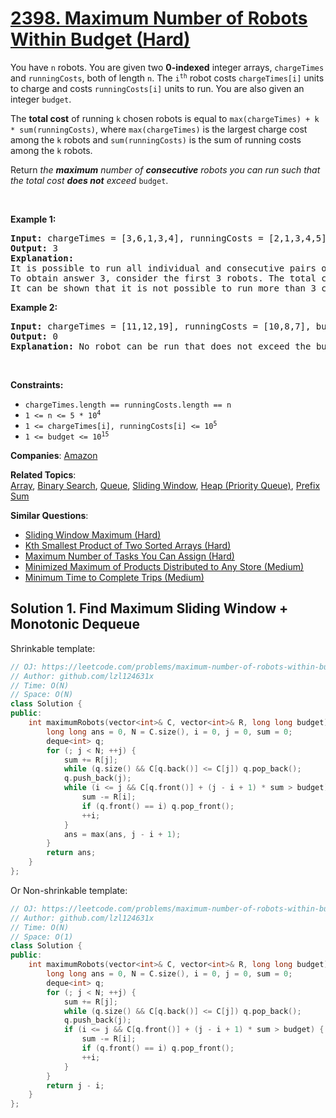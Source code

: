 # [2398. Maximum Number of Robots Within Budget (Hard)](https://leetcode.com/problems/maximum-number-of-robots-within-budget)

<p>You have <code>n</code> robots. You are given two <strong>0-indexed</strong> integer arrays, <code>chargeTimes</code> and <code>runningCosts</code>, both of length <code>n</code>. The <code>i<sup>th</sup></code> robot costs <code>chargeTimes[i]</code> units to charge and costs <code>runningCosts[i]</code> units to run. You are also given an integer <code>budget</code>.</p>
<p>The <strong>total cost</strong> of running <code>k</code> chosen robots is equal to <code>max(chargeTimes) + k * sum(runningCosts)</code>, where <code>max(chargeTimes)</code> is the largest charge cost among the <code>k</code> robots and <code>sum(runningCosts)</code> is the sum of running costs among the <code>k</code> robots.</p>
<p>Return<em> the <strong>maximum</strong> number of <strong>consecutive</strong> robots you can run such that the total cost <strong>does not</strong> exceed </em><code>budget</code>.</p>
<p>&nbsp;</p>
<p><strong class="example">Example 1:</strong></p>
<pre><strong>Input:</strong> chargeTimes = [3,6,1,3,4], runningCosts = [2,1,3,4,5], budget = 25
<strong>Output:</strong> 3
<strong>Explanation:</strong> 
It is possible to run all individual and consecutive pairs of robots within budget.
To obtain answer 3, consider the first 3 robots. The total cost will be max(3,6,1) + 3 * sum(2,1,3) = 6 + 3 * 6 = 24 which is less than 25.
It can be shown that it is not possible to run more than 3 consecutive robots within budget, so we return 3.
</pre>
<p><strong class="example">Example 2:</strong></p>
<pre><strong>Input:</strong> chargeTimes = [11,12,19], runningCosts = [10,8,7], budget = 19
<strong>Output:</strong> 0
<strong>Explanation:</strong> No robot can be run that does not exceed the budget, so we return 0.
</pre>
<p>&nbsp;</p>
<p><strong>Constraints:</strong></p>
<ul>
	<li><code>chargeTimes.length == runningCosts.length == n</code></li>
	<li><code>1 &lt;= n &lt;= 5 * 10<sup>4</sup></code></li>
	<li><code>1 &lt;= chargeTimes[i], runningCosts[i] &lt;= 10<sup>5</sup></code></li>
	<li><code>1 &lt;= budget &lt;= 10<sup>15</sup></code></li>
</ul>

**Companies**:
[Amazon](https://leetcode.com/company/amazon)

**Related Topics**:  
[Array](https://leetcode.com/tag/array/), [Binary Search](https://leetcode.com/tag/binary-search/), [Queue](https://leetcode.com/tag/queue/), [Sliding Window](https://leetcode.com/tag/sliding-window/), [Heap (Priority Queue)](https://leetcode.com/tag/heap-priority-queue/), [Prefix Sum](https://leetcode.com/tag/prefix-sum/)

**Similar Questions**:
* [Sliding Window Maximum (Hard)](https://leetcode.com/problems/sliding-window-maximum/)
* [Kth Smallest Product of Two Sorted Arrays (Hard)](https://leetcode.com/problems/kth-smallest-product-of-two-sorted-arrays/)
* [Maximum Number of Tasks You Can Assign (Hard)](https://leetcode.com/problems/maximum-number-of-tasks-you-can-assign/)
* [Minimized Maximum of Products Distributed to Any Store (Medium)](https://leetcode.com/problems/minimized-maximum-of-products-distributed-to-any-store/)
* [Minimum Time to Complete Trips (Medium)](https://leetcode.com/problems/minimum-time-to-complete-trips/)

## Solution 1. Find Maximum Sliding Window + Monotonic Dequeue

Shrinkable template:

```cpp
// OJ: https://leetcode.com/problems/maximum-number-of-robots-within-budget
// Author: github.com/lzl124631x
// Time: O(N)
// Space: O(N)
class Solution {
public:
    int maximumRobots(vector<int>& C, vector<int>& R, long long budget) {
        long long ans = 0, N = C.size(), i = 0, j = 0, sum = 0;
        deque<int> q;
        for (; j < N; ++j) {
            sum += R[j];
            while (q.size() && C[q.back()] <= C[j]) q.pop_back();
            q.push_back(j);
            while (i <= j && C[q.front()] + (j - i + 1) * sum > budget) {
                sum -= R[i];
                if (q.front() == i) q.pop_front();
                ++i;
            }
            ans = max(ans, j - i + 1);
        }
        return ans;
    }
};
```

Or Non-shrinkable template:

```cpp
// OJ: https://leetcode.com/problems/maximum-number-of-robots-within-budget
// Author: github.com/lzl124631x
// Time: O(N)
// Space: O(1)
class Solution {
public:
    int maximumRobots(vector<int>& C, vector<int>& R, long long budget) {
        long long ans = 0, N = C.size(), i = 0, j = 0, sum = 0;
        deque<int> q;
        for (; j < N; ++j) {
            sum += R[j];
            while (q.size() && C[q.back()] <= C[j]) q.pop_back();
            q.push_back(j);
            if (i <= j && C[q.front()] + (j - i + 1) * sum > budget) {
                sum -= R[i];
                if (q.front() == i) q.pop_front();
                ++i;
            }
        }
        return j - i;
    }
};
```